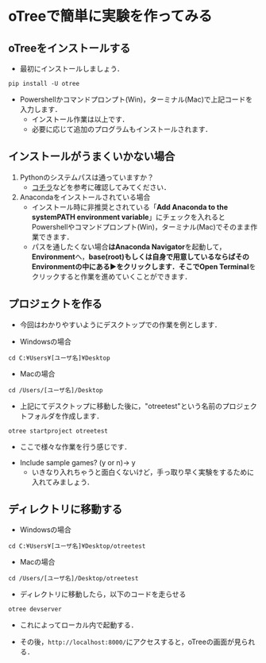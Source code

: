 # oTreeで簡単に実験を作ってみる

## oTreeをインストールする

* 最初にインストールしましょう．

```
pip install -U otree
```
* Powershellかコマンドプロンプト(Win)，ターミナル(Mac)で上記コードを入力します．
  - インストール作業は以上です．
  - 必要に応じて追加のプログラムもインストールされます．

## インストールがうまくいかない場合

1. Pythonのシステムパスは通っていますか？
   * [コチラ](https://www.javadrive.jp/python/install/index3.html)などを参考に確認してみてください．
2. Anacondaをインストールされている場合
   * インストール時に非推奨とされている「**Add Anaconda to the systemPATH environment variable**」にチェックを入れるとPowershellやコマンドプロンプト(Win)，ターミナル(Mac)でそのまま作業できます．
   * パスを通したくない場合**はAnaconda Navigator**を起動して，**Environment**へ，**base(root)**もしくは自身で用意しているならばそのEnvironmentの中にある**▶**をクリックします．そこで**Open Terminal**をクリックすると作業を進めていくことができます．

## プロジェクトを作る

* 今回はわかりやすいようにデスクトップでの作業を例とします．

* Windowsの場合
```
cd C:¥Users¥[ユーザ名]¥Desktop
```

* Macの場合
```
cd /Users/[ユーザ名]/Desktop
```

* 上記にてデスクトップに移動した後に，"otreetest"という名前のプロジェクトフォルダを作成します．
```
otree startproject otreetest
```
  - ここで様々な作業を行う感じです．


* Include sample games? (y or n)→ y
  - いきなり入れちゃうと面白くないけど，手っ取り早く実験をするために入れてみましょう．





## ディレクトリに移動する

* Windowsの場合

```
cd C:¥Users¥[ユーザ名]¥Desktop/otreetest
```

* Macの場合

```
cd /Users/[ユーザ名]/Desktop/otreetest
```

* ディレクトリに移動したら，以下のコードを走らせる

```
otree devserver
```

* これによってローカル内で起動する．

* その後，`http://localhost:8000/`にアクセスすると，oTreeの画面が見られる．

  



